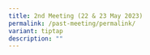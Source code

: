 ```yaml
---
title: 2nd Meeting (22 & 23 May 2023)
permalink: /past-meeting/permalink/
variant: tiptap
description: ""
---
```

<p></p>